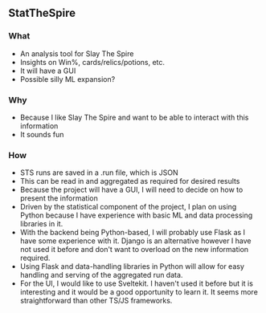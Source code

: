 ## StatTheSpire
### What
- An analysis tool for Slay The Spire
- Insights on Win%, cards/relics/potions, etc.
- It will have a GUI
- Possible silly ML expansion?

### Why
 - Because I like Slay The Spire and want to be able to interact with this information
 - It sounds fun

### How
- STS runs are saved in a .run file, which is JSON
- This can be read in and aggregated as required for desired results
- Because the project will have a GUI, I will need to decide on how to present the information
- Driven by the statistical component of the project, I plan on using Python because I have experience with basic ML and data processing libraries in it.
- With the backend being Python-based, I will probably use Flask as I have some experience with it. Django is an alternative however I have not used it before and don't want to overload on the new information required.
- Using Flask and data-handling libraries in Python will allow for easy handling and serving of the aggregated run data.
- For the UI, I would like to use Sveltekit. I haven't used it before but it is interesting and it would be a good opportunity to learn it. It seems more straightforward than other TS/JS frameworks.

